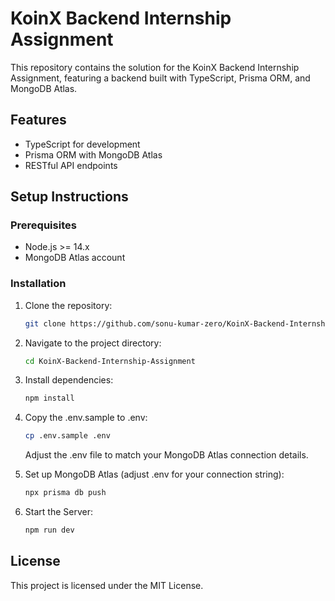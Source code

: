 # KoinX Backend Internship Assignment

This repository contains the solution for the KoinX Backend Internship Assignment, featuring a backend built with TypeScript, Prisma ORM, and MongoDB Atlas.

## Features

- TypeScript for development
- Prisma ORM with MongoDB Atlas
- RESTful API endpoints

## Setup Instructions

### Prerequisites

- Node.js >= 14.x
- MongoDB Atlas account

### Installation

1.  Clone the repository:

    ```bash
    git clone https://github.com/sonu-kumar-zero/KoinX-Backend-Internship-Assignment.git
    ```

2.  Navigate to the project directory:

    ```bash
    cd KoinX-Backend-Internship-Assignment
    ```

3.  Install dependencies:

    ```bash
    npm install
    ```

4.  Copy the .env.sample to .env:

    ```bash
    cp .env.sample .env

    ```

    Adjust the .env file to match your MongoDB Atlas connection details.

5.  Set up MongoDB Atlas (adjust .env for your connection string):

    ```bash
    npx prisma db push

    ```

6.  Start the Server:
    ```bash
    npm run dev
    ```

## License

This project is licensed under the MIT License.
